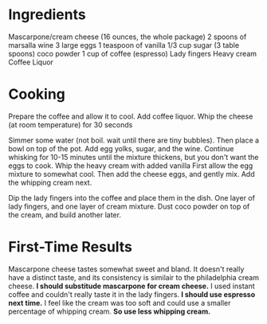 # Ingredients
Mascarpone/cream cheese (16 ounces, the whole package)
2 spoons of marsalla wine
3 large eggs
1 teaspoon of vanilla
1/3 cup sugar (3 table spoons)
coco powder
1 cup of coffee (espresso)
Lady fingers
Heavy cream
Coffee Liquor

# Cooking
Prepare the coffee and allow it to cool. Add coffee liquor.
Whip the cheese (at room temperature) for 30 seconds

Simmer some water (not boil. wait until there are tiny bubbles). Then place a bowl on top of the pot. Add egg yolks, sugar, and the wine. Continue whisking for 10-15 minutes until the mixture thickens, but you don't want the eggs to cook.
Whip the heavy cream with added vanilla
First allow the egg mixture to somewhat cool. Then add the cheese eggs, and gently mix.
Add the whipping cream next.

Dip the lady fingers into the coffee and place them in the dish. One layer of lady fingers, and one layer of cream mixture. 
Dust coco powder on top of the cream, and build another later.

# First-Time Results
Mascarpone cheese tastes somewhat sweet and bland. It doesn't really have a distinct taste, and its consistency is similair to the philadelphia cream cheese. **I should substitude mascarpone for cream cheese.**
I used instant coffee and couldn't really taste it in the lady fingers. **I should use espresso next time.**
I feel like the cream was too soft and could use a smaller percentage of whipping cream. **So use less whipping cream.**